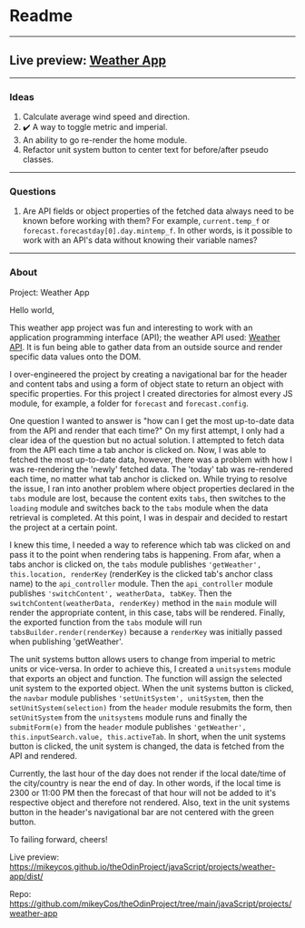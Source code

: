 # Readme
---
## Live preview: [Weather App](https://mikeycos.github.io/theOdinProject/javaScript/projects/weather-app/dist)
---
### Ideas
1. Calculate average wind speed and direction.
2. :heavy_check_mark: A way to toggle metric and imperial.
3. An ability to go re-render the home module.
4. Refactor unit system button to center text for before/after pseudo classes.
---
### Questions
1. Are API fields or object properties of the fetched data always need to be known before working with them? For example, `current.temp_f` or `forecast.forecastday[0].day.mintemp_f`. In other words, is it possible to work with an API's data without knowing their variable names?
---
### About
Project: Weather App

Hello world,

This weather app project was fun and interesting to work with an application programming interface (API); the weather API used: [Weather API](https://www.weatherapi.com/). It is fun being able to gather data from an outside source and render specific data values onto the DOM.

I over-engineered the project by creating a navigational bar for the header and content tabs and using a form of object state to return an object with specific properties. For this project I created directories for almost every JS module, for example, a folder for `forecast` and `forecast.config`.

One question I wanted to answer is "how can I get the most up-to-date data from the API and render that each time?" On my first attempt, I only had a clear idea of the question but no actual solution. I attempted to fetch data from the API each time a tab anchor is clicked on. Now, I was able to fetched the most up-to-date data, however, there was a problem with how I was re-rendering the 'newly' fetched data. The 'today' tab was re-rendered each time, no matter what tab anchor is clicked on. While trying to resolve the issue, I ran into another problem where object properties declared in the `tabs` module are lost, because the content exits `tabs`, then switches to the `loading` module and switches back to the `tabs` module when the data retrieval is completed. At this point, I was in despair and decided to restart the project at a certain point.

I knew this time, I needed a way to reference which tab was clicked on and pass it to the point when rendering tabs is happening. From afar, when a tabs anchor is clicked on, the `tabs` module publishes `'getWeather', this.location, renderKey` (renderKey is the clicked tab's anchor class name) to the `api_controller` module. Then the `api_controller` module publishes `'switchContent', weatherData, tabKey`. Then the `switchContent(weatherData, renderKey)` method in the `main` module will render the appropriate content, in this case, tabs will be rendered. Finally, the exported function from the `tabs` module will run `tabsBuilder.render(renderKey)` because a `renderKey` was initially passed when publishing 'getWeather'.

The unit systems button allows users to change from imperial to metric units or vice-versa. In order to achieve this, I created a `unitsystems` module that exports an object and function. The function will assign the selected unit system to the exported object. When the unit systems button is clicked, the `navbar` module publishes `'setUnitSystem', unitSystem`, then the `setUnitSystem(selection)` from the `header` module resubmits the form, then `setUnitSystem` from the `unitsystems` module runs and finally the `submitForm(e)` from the `header` module publishes `'getWeather', this.inputSearch.value, this.activeTab`. In short, when the unit systems button is clicked, the unit system is changed, the data is fetched from the API and rendered.

Currently, the last hour of the day does not render if the local date/time of the city/country is near the end of day. In other words, if the local time is 2300 or 11:00 PM then the forecast of that hour will not be added to it's respective object and therefore not rendered. Also, text in the unit systems button in the header's navigational bar are not centered with the green button.

To failing forward, cheers!

Live preview:
https://mikeycos.github.io/theOdinProject/javaScript/projects/weather-app/dist/

Repo:
https://github.com/mikeyCos/theOdinProject/tree/main/javaScript/projects/weather-app
